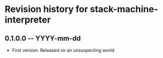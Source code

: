 # Revision history for stack-machine-interpreter

## 0.1.0.0 -- YYYY-mm-dd

* First version. Released on an unsuspecting world.
